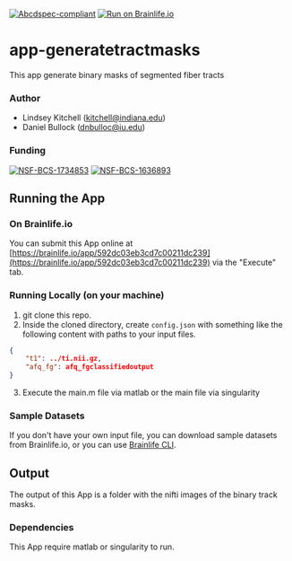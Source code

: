 [![Abcdspec-compliant](https://img.shields.io/badge/ABCD_Spec-v1.1-green.svg)](https://github.com/brain-life/abcd-spec)
[![Run on Brainlife.io](https://img.shields.io/badge/Brainlife-bl.app.142-blue.svg)](https://doi.org/10.25663/brainlife.app.142)

# app-generatetractmasks
This app generate binary masks of segmented fiber tracts

### Author
- Lindsey Kitchell (kitchell@indiana.edu)
- Daniel Bullock (dnbulloc@iu.edu)

### Funding 
[![NSF-BCS-1734853](https://img.shields.io/badge/NSF_BCS-1734853-blue.svg)](https://nsf.gov/awardsearch/showAward?AWD_ID=1734853)
[![NSF-BCS-1636893](https://img.shields.io/badge/NSF_BCS-1636893-blue.svg)](https://nsf.gov/awardsearch/showAward?AWD_ID=1636893)

## Running the App 

### On Brainlife.io

You can submit this App online at [https://brainlife.io/app/592dc03eb3cd7c00211dc239](https://brainlife.io/app/592dc03eb3cd7c00211dc239) via the "Execute" tab.

### Running Locally (on your machine)

1. git clone this repo.
2. Inside the cloned directory, create `config.json` with something like the following content with paths to your input files.

```json
{
    "t1": ../ti.nii.gz,
    "afq_fg": afq_fgclassifiedoutput
}
```
3. Execute the main.m file via matlab or the main file via singularity

### Sample Datasets

If you don't have your own input file, you can download sample datasets from Brainlife.io, or you can use [Brainlife CLI](https://github.com/brain-life/cli).


## Output

The  output of this App is a folder with the nifti images of the binary track masks. 


### Dependencies

This App require matlab or singularity to run.
